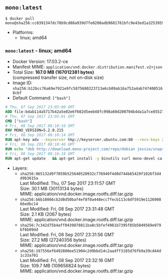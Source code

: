 ## `mono:latest`

```console
$ docker pull mono@sha256:cc0391347dc78b9cd08a939d7fe0200adb9681781bfc9e43ed1a32539592aac0
```

-	Platforms:
	-	linux; amd64

### `mono:latest` - linux; amd64

-	Docker Version: 17.03.2-ce
-	Manifest MIME: `application/vnd.docker.distribution.manifest.v2+json`
-	Total Size: **167.0 MB (167012381 bytes)**  
	(compressed transfer size, not on-disk size)
-	Image ID: `sha256:b12bcc76a69e7921e9fc5875680223713e6cb09ab16a752a4ab7474005168cbf`
-	Default Command: `["bash"]`

```dockerfile
# Thu, 07 Sep 2017 23:05:00 GMT
ADD file:bdab114a5717b42a5e02e6f602d5eeb48fc998a60d200704b4da1a7ce8552775 in / 
# Thu, 07 Sep 2017 23:05:01 GMT
CMD ["bash"]
# Fri, 08 Sep 2017 08:10:10 GMT
ENV MONO_VERSION=5.2.0.215
# Fri, 08 Sep 2017 08:10:14 GMT
RUN apt-key adv --keyserver hkp://keyserver.ubuntu.com:80 --recv-keys 3FA7E0328081BFF6A14DA29AA6A19B38D3D831EF
# Fri, 08 Sep 2017 08:10:46 GMT
RUN echo "deb http://download.mono-project.com/repo/debian jessie/snapshots/$MONO_VERSION main" > /etc/apt/sources.list.d/mono-official.list   && apt-get update   && apt-get install -y mono-runtime   && rm -rf /var/lib/apt/lists/* /tmp/*
# Fri, 08 Sep 2017 08:16:18 GMT
RUN apt-get update   && apt-get install -y binutils curl mono-devel ca-certificates-mono fsharp mono-vbnc nuget referenceassemblies-pcl   && rm -rf /var/lib/apt/lists/* /tmp/*
```

-	Layers:
	-	`sha256:065132d9f7059b525640520932c776949f4d0d744b65429f1026f3d4d9b3615a`  
		Last Modified: Thu, 07 Sep 2017 23:11:57 GMT  
		Size: 30.1 MB (30113134 bytes)  
		MIME: application/vnd.docker.image.rootfs.diff.tar.gzip
	-	`sha256:b6b10866cb2d8d50baf4ef8f0a448ecc7fecb113c6df5919e112690866edbc14`  
		Last Modified: Fri, 08 Sep 2017 23:31:48 GMT  
		Size: 2.1 KB (2067 bytes)  
		MIME: application/vnd.docker.image.rootfs.diff.tar.gzip
	-	`sha256:7c342d75b4aff0439878811ba8c5bfef4981b7395f85b5049569e979bf6b09dd`  
		Last Modified: Fri, 08 Sep 2017 23:31:56 GMT  
		Size: 27.2 MB (27240356 bytes)  
		MIME: application/vnd.docker.image.rootfs.diff.tar.gzip
	-	`sha256:197556ef6492800ee51904c2d9bbd14c2aadff3185d76fb9a39cd44d1c33a701`  
		Last Modified: Fri, 08 Sep 2017 23:32:16 GMT  
		Size: 109.7 MB (109656824 bytes)  
		MIME: application/vnd.docker.image.rootfs.diff.tar.gzip

